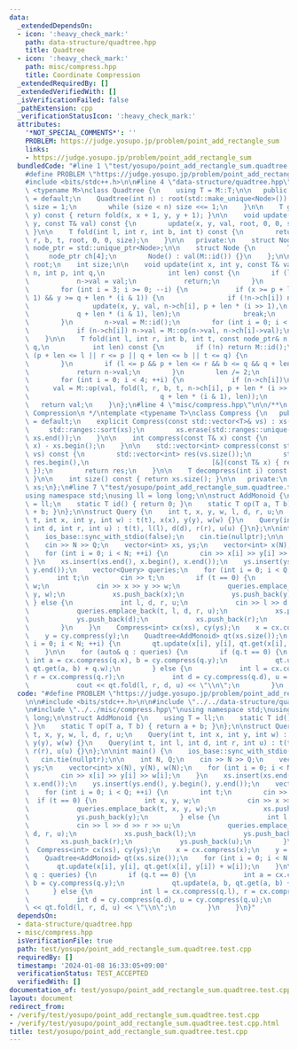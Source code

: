 ```yaml
---
data:
  _extendedDependsOn:
  - icon: ':heavy_check_mark:'
    path: data-structure/quadtree.hpp
    title: Quadtree
  - icon: ':heavy_check_mark:'
    path: misc/compress.hpp
    title: Coordinate Compression
  _extendedRequiredBy: []
  _extendedVerifiedWith: []
  _isVerificationFailed: false
  _pathExtension: cpp
  _verificationStatusIcon: ':heavy_check_mark:'
  attributes:
    '*NOT_SPECIAL_COMMENTS*': ''
    PROBLEM: https://judge.yosupo.jp/problem/point_add_rectangle_sum
    links:
    - https://judge.yosupo.jp/problem/point_add_rectangle_sum
  bundledCode: "#line 1 \"test/yosupo/point_add_rectangle_sum.quadtree.test.cpp\"\n\
    #define PROBLEM \"https://judge.yosupo.jp/problem/point_add_rectangle_sum\"\n\n\
    #include <bits/stdc++.h>\n\n#line 4 \"data-structure/quadtree.hpp\"\n\ntemplate\
    \ <typename M>\nclass Quadtree {\n    using T = M::T;\n\n   public:\n    Quadtree()\
    \ = default;\n    Quadtree(int n) : root(std::make_unique<Node>()) {\n       \
    \ size = 1;\n        while (size < n) size <<= 1;\n    }\n\n    T get(int x, int\
    \ y) const { return fold(x, x + 1, y, y + 1); }\n\n    void update(int x, int\
    \ y, const T& val) const {\n        update(x, y, val, root, 0, 0, size);\n   \
    \ }\n\n    T fold(int l, int r, int b, int t) const {\n        return fold(l,\
    \ r, b, t, root, 0, 0, size);\n    }\n\n   private:\n    struct Node;\n    using\
    \ node_ptr = std::unique_ptr<Node>;\n\n    struct Node {\n        T val;\n   \
    \     node_ptr ch[4];\n        Node() : val(M::id()) {}\n    };\n\n    const node_ptr\
    \ root;\n    int size;\n\n    void update(int x, int y, const T& val, const node_ptr&\
    \ n, int p, int q,\n                int len) const {\n        if (len == 1) {\n\
    \            n->val = val;\n            return;\n        }\n        len /= 2;\n\
    \        for (int i = 3; i >= 0; --i) {\n            if (x >= p + len * (i >>\
    \ 1) && y >= q + len * (i & 1)) {\n                if (!n->ch[i]) n->ch[i] = std::make_unique<Node>();\n\
    \                update(x, y, val, n->ch[i], p + len * (i >> 1),\n           \
    \            q + len * (i & 1), len);\n                break;\n            }\n\
    \        }\n        n->val = M::id();\n        for (int i = 0; i < 4; ++i) {\n\
    \            if (n->ch[i]) n->val = M::op(n->val, n->ch[i]->val);\n        }\n\
    \    }\n\n    T fold(int l, int r, int b, int t, const node_ptr& n, int p, int\
    \ q,\n           int len) const {\n        if (!n) return M::id();\n        if\
    \ (p + len <= l || r <= p || q + len <= b || t <= q) {\n            return M::id();\n\
    \        }\n        if (l <= p && p + len <= r && b <= q && q + len <= t) {\n\
    \            return n->val;\n        }\n        len /= 2;\n        T val = M::id();\n\
    \        for (int i = 0; i < 4; ++i) {\n            if (n->ch[i])\n          \
    \      val = M::op(val, fold(l, r, b, t, n->ch[i], p + len * (i >> 1),\n     \
    \                                 q + len * (i & 1), len));\n        }\n     \
    \   return val;\n    }\n};\n#line 4 \"misc/compress.hpp\"\n\n/**\n * @brief Coordinate\
    \ Compression\n */\ntemplate <typename T>\nclass Compress {\n   public:\n    Compress()\
    \ = default;\n    explicit Compress(const std::vector<T>& vs) : xs(vs) {\n   \
    \     std::ranges::sort(xs);\n        xs.erase(std::ranges::unique(xs).begin(),\
    \ xs.end());\n    }\n\n    int compress(const T& x) const {\n        return std::ranges::lower_bound(xs,\
    \ x) - xs.begin();\n    }\n\n    std::vector<int> compress(const std::vector<T>&\
    \ vs) const {\n        std::vector<int> res(vs.size());\n        std::ranges::transform(vs,\
    \ res.begin(),\n                               [&](const T& x) { return compress(x);\
    \ });\n        return res;\n    }\n\n    T decompress(int i) const { return xs[i];\
    \ }\n\n    int size() const { return xs.size(); }\n\n   private:\n    std::vector<T>\
    \ xs;\n};\n#line 7 \"test/yosupo/point_add_rectangle_sum.quadtree.test.cpp\"\n\
    using namespace std;\nusing ll = long long;\n\nstruct AddMonoid {\n    using T\
    \ = ll;\n    static T id() { return 0; }\n    static T op(T a, T b) { return a\
    \ + b; }\n};\n\nstruct Query {\n    int t, x, y, w, l, d, r, u;\n    Query(int\
    \ t, int x, int y, int w) : t(t), x(x), y(y), w(w) {}\n    Query(int t, int l,\
    \ int d, int r, int u) : t(t), l(l), d(d), r(r), u(u) {}\n};\n\nint main() {\n\
    \    ios_base::sync_with_stdio(false);\n    cin.tie(nullptr);\n\n    int N, Q;\n\
    \    cin >> N >> Q;\n    vector<int> xs, ys;\n    vector<int> x(N), y(N), w(N);\n\
    \    for (int i = 0; i < N; ++i) {\n        cin >> x[i] >> y[i] >> w[i];\n   \
    \ }\n    xs.insert(xs.end(), x.begin(), x.end());\n    ys.insert(ys.end(), y.begin(),\
    \ y.end());\n    vector<Query> queries;\n    for (int i = 0; i < Q; ++i) {\n \
    \       int t;\n        cin >> t;\n        if (t == 0) {\n            int x, y,\
    \ w;\n            cin >> x >> y >> w;\n            queries.emplace_back(t, x,\
    \ y, w);\n            xs.push_back(x);\n            ys.push_back(y);\n       \
    \ } else {\n            int l, d, r, u;\n            cin >> l >> d >> r >> u;\n\
    \            queries.emplace_back(t, l, d, r, u);\n            xs.push_back(l);\n\
    \            ys.push_back(d);\n            xs.push_back(r);\n            ys.push_back(u);\n\
    \        }\n    }\n    Compress<int> cx(xs), cy(ys);\n    x = cx.compress(x);\n\
    \    y = cy.compress(y);\n    Quadtree<AddMonoid> qt(xs.size());\n    for (int\
    \ i = 0; i < N; ++i) {\n        qt.update(x[i], y[i], qt.get(x[i], y[i]) + w[i]);\n\
    \    }\n\n    for (auto& q : queries) {\n        if (q.t == 0) {\n           \
    \ int a = cx.compress(q.x), b = cy.compress(q.y);\n            qt.update(a, b,\
    \ qt.get(a, b) + q.w);\n        } else {\n            int l = cx.compress(q.l),\
    \ r = cx.compress(q.r);\n            int d = cy.compress(q.d), u = cy.compress(q.u);\n\
    \            cout << qt.fold(l, r, d, u) << \"\\n\";\n        }\n    }\n}\n"
  code: "#define PROBLEM \"https://judge.yosupo.jp/problem/point_add_rectangle_sum\"\
    \n\n#include <bits/stdc++.h>\n\n#include \"../../data-structure/quadtree.hpp\"\
    \n#include \"../../misc/compress.hpp\"\nusing namespace std;\nusing ll = long\
    \ long;\n\nstruct AddMonoid {\n    using T = ll;\n    static T id() { return 0;\
    \ }\n    static T op(T a, T b) { return a + b; }\n};\n\nstruct Query {\n    int\
    \ t, x, y, w, l, d, r, u;\n    Query(int t, int x, int y, int w) : t(t), x(x),\
    \ y(y), w(w) {}\n    Query(int t, int l, int d, int r, int u) : t(t), l(l), d(d),\
    \ r(r), u(u) {}\n};\n\nint main() {\n    ios_base::sync_with_stdio(false);\n \
    \   cin.tie(nullptr);\n\n    int N, Q;\n    cin >> N >> Q;\n    vector<int> xs,\
    \ ys;\n    vector<int> x(N), y(N), w(N);\n    for (int i = 0; i < N; ++i) {\n\
    \        cin >> x[i] >> y[i] >> w[i];\n    }\n    xs.insert(xs.end(), x.begin(),\
    \ x.end());\n    ys.insert(ys.end(), y.begin(), y.end());\n    vector<Query> queries;\n\
    \    for (int i = 0; i < Q; ++i) {\n        int t;\n        cin >> t;\n      \
    \  if (t == 0) {\n            int x, y, w;\n            cin >> x >> y >> w;\n\
    \            queries.emplace_back(t, x, y, w);\n            xs.push_back(x);\n\
    \            ys.push_back(y);\n        } else {\n            int l, d, r, u;\n\
    \            cin >> l >> d >> r >> u;\n            queries.emplace_back(t, l,\
    \ d, r, u);\n            xs.push_back(l);\n            ys.push_back(d);\n    \
    \        xs.push_back(r);\n            ys.push_back(u);\n        }\n    }\n  \
    \  Compress<int> cx(xs), cy(ys);\n    x = cx.compress(x);\n    y = cy.compress(y);\n\
    \    Quadtree<AddMonoid> qt(xs.size());\n    for (int i = 0; i < N; ++i) {\n \
    \       qt.update(x[i], y[i], qt.get(x[i], y[i]) + w[i]);\n    }\n\n    for (auto&\
    \ q : queries) {\n        if (q.t == 0) {\n            int a = cx.compress(q.x),\
    \ b = cy.compress(q.y);\n            qt.update(a, b, qt.get(a, b) + q.w);\n  \
    \      } else {\n            int l = cx.compress(q.l), r = cx.compress(q.r);\n\
    \            int d = cy.compress(q.d), u = cy.compress(q.u);\n            cout\
    \ << qt.fold(l, r, d, u) << \"\\n\";\n        }\n    }\n}"
  dependsOn:
  - data-structure/quadtree.hpp
  - misc/compress.hpp
  isVerificationFile: true
  path: test/yosupo/point_add_rectangle_sum.quadtree.test.cpp
  requiredBy: []
  timestamp: '2024-01-08 16:33:05+09:00'
  verificationStatus: TEST_ACCEPTED
  verifiedWith: []
documentation_of: test/yosupo/point_add_rectangle_sum.quadtree.test.cpp
layout: document
redirect_from:
- /verify/test/yosupo/point_add_rectangle_sum.quadtree.test.cpp
- /verify/test/yosupo/point_add_rectangle_sum.quadtree.test.cpp.html
title: test/yosupo/point_add_rectangle_sum.quadtree.test.cpp
---
```

